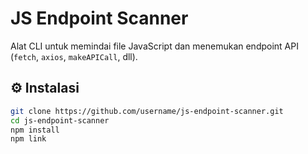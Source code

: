 # JS Endpoint Scanner

Alat CLI untuk memindai file JavaScript dan menemukan endpoint API (`fetch`, `axios`, `makeAPICall`, dll).

## ⚙️ Instalasi

```bash
git clone https://github.com/username/js-endpoint-scanner.git
cd js-endpoint-scanner
npm install
npm link
